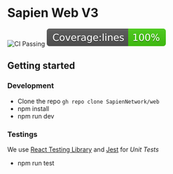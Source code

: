 # Sapien Web V3

![CI Passing](https://github.com/SapienNetwork/web/workflows/CI/badge.svg)
![Coverage lines](badges/badge-lines.svg)

## Getting started

### Development

- Clone the repo `gh repo clone SapienNetwork/web`
- npm install
- npm run dev

### Testings

We use [React Testing Library](https://testing-library.com/) and [Jest](https://jestjs.io/) for _Unit Tests_

- npm run test
